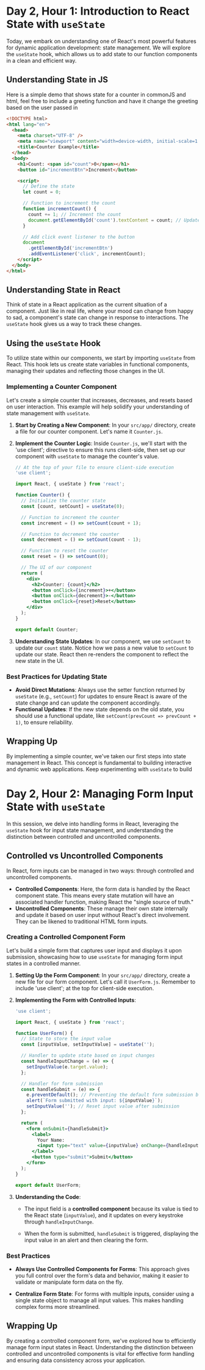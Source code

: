 # Day 2, Hour 1: Introduction to React State with `useState`

Today, we embark on understanding one of React's most powerful features for dynamic application development: state management. We will explore the `useState` hook, which allows us to add state to our function components in a clean and efficient way.

## Understanding State in JS

Here is a simple demo that shows state for a counter in commonJS and html, feel free to include a greeting function and have it change the greeting based on the user passed in

```html
<!DOCTYPE html>
<html lang="en">
  <head>
    <meta charset="UTF-8" />
    <meta name="viewport" content="width=device-width, initial-scale=1.0" />
    <title>Counter Example</title>
  </head>
  <body>
    <h1>Count: <span id="count">0</span></h1>
    <button id="incrementBtn">Increment</button> 

    <script>
      // Define the state
      let count = 0;

      // Function to increment the count
      function incrementCount() {
        count += 1; // Increment the count
        document.getElementById('count').textContent = count; // Update the UI
      }

      // Add click event listener to the button
      document
        .getElementById('incrementBtn')
        .addEventListener('click', incrementCount);
    </script>
  </body>
</html>
```

## Understanding State in React

Think of state in a React application as the current situation of a component. Just like in real life, where your mood can change from happy to sad, a component's state can change in response to interactions. The `useState` hook gives us a way to track these changes.

## Using the `useState` Hook

To utilize state within our components, we start by importing `useState` from React. This hook lets us create state variables in functional components, managing their updates and reflecting those changes in the UI.

### Implementing a Counter Component

Let's create a simple counter that increases, decreases, and resets based on user interaction. This example will help solidify your understanding of state management with `useState`.

1. **Start by Creating a New Component**: In your `src/app/` directory, create a file for our counter component. Let's name it `Counter.js`.

2. **Implement the Counter Logic**: Inside `Counter.js`, we'll start with the 'use client'; directive to ensure this runs client-side, then set up our component with `useState` to manage the counter's value.

   ```jsx
   // At the top of your file to ensure client-side execution
   'use client';

   import React, { useState } from 'react';

   function Counter() {
     // Initialize the counter state
     const [count, setCount] = useState(0);

     // Function to increment the counter
     const increment = () => setCount(count + 1);

     // Function to decrement the counter
     const decrement = () => setCount(count - 1);

     // Function to reset the counter
     const reset = () => setCount(0);

     // The UI of our component
     return (
       <div>
         <h2>Counter: {count}</h2>
         <button onClick={increment}>+</button>
         <button onClick={decrement}>-</button>
         <button onClick={reset}>Reset</button>
       </div>
     );
   }

   export default Counter;
   ```

3. **Understanding State Updates**: In our component, we use `setCount` to update our `count` state. Notice how we pass a new value to `setCount` to update our state. React then re-renders the component to reflect the new state in the UI.

### Best Practices for Updating State

- **Avoid Direct Mutations**: Always use the setter function returned by `useState` (e.g., `setCount`) for updates to ensure React is aware of the state change and can update the component accordingly.
- **Functional Updates**: If the new state depends on the old state, you should use a functional update, like `setCount(prevCount => prevCount + 1)`, to ensure reliability.

## Wrapping Up

By implementing a simple counter, we've taken our first steps into state management in React. This concept is fundamental to building interactive and dynamic web applications. Keep experimenting with `useState` to build

<!--! Hour 2  -->

# Day 2, Hour 2: Managing Form Input State with `useState`

In this session, we delve into handling forms in React, leveraging the `useState` hook for input state management, and understanding the distinction between controlled and uncontrolled components.

## Controlled vs Uncontrolled Components

In React, form inputs can be managed in two ways: through controlled and uncontrolled components.

- **Controlled Components**: Here, the form data is handled by the React component state. This means every state mutation will have an associated handler function, making React the "single source of truth."
- **Uncontrolled Components**: These manage their own state internally and update it based on user input without React's direct involvement. They can be likened to traditional HTML form inputs.

### Creating a Controlled Component Form

Let's build a simple form that captures user input and displays it upon submission, showcasing how to use `useState` for managing form input states in a controlled manner.

1. **Setting Up the Form Component**: In your `src/app/` directory, create a new file for our form component. Let's call it `UserForm.js`. Remember to include 'use client'; at the top for client-side execution.

2. **Implementing the Form with Controlled Inputs**:

   ```jsx
   'use client';

   import React, { useState } from 'react';

   function UserForm() {
     // State to store the input value
     const [inputValue, setInputValue] = useState('');

     // Handler to update state based on input changes
     const handleInputChange = (e) => {
       setInputValue(e.target.value);
     };

     // Handler for form submission
     const handleSubmit = (e) => {
       e.preventDefault(); // Preventing the default form submission behavior
       alert(`Form submitted with input: ${inputValue}`);
       setInputValue(''); // Reset input value after submission
     };

     return (
       <form onSubmit={handleSubmit}>
         <label>
           Your Name:
           <input type="text" value={inputValue} onChange={handleInputChange} />
         </label>
         <button type="submit">Submit</button>
       </form>
     );
   }

   export default UserForm;
   ```

3. **Understanding the Code**:

   - The input field is a **controlled component** because its value is tied to the React state (`inputValue`), and it updates on every keystroke through `handleInputChange`.

   - When the form is submitted, `handleSubmit` is triggered, displaying the input value in an alert and then clearing the form.

### Best Practices

- **Always Use Controlled Components for Forms**: This approach gives you full control over the form's data and behavior, making it easier to validate or manipulate form data on the fly.

- **Centralize Form State**: For forms with multiple inputs, consider using a single state object to manage all input values. This makes handling complex forms more streamlined.

## Wrapping Up

By creating a controlled component form, we've explored how to efficiently manage form input states in React. Understanding the distinction between controlled and uncontrolled components is vital for effective form handling and ensuring data consistency across your application.
